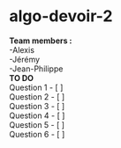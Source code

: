 # algo-devoir-2  
**Team members :**  
-Alexis  
-Jérémy  
-Jean-Philippe  
**TO DO**  
Question 1  - [ ]  
Question 2  - [ ]  
Question 3  - [ ]  
Question 4  - [ ]  
Question 5  - [ ]  
Question 6  - [ ]  

